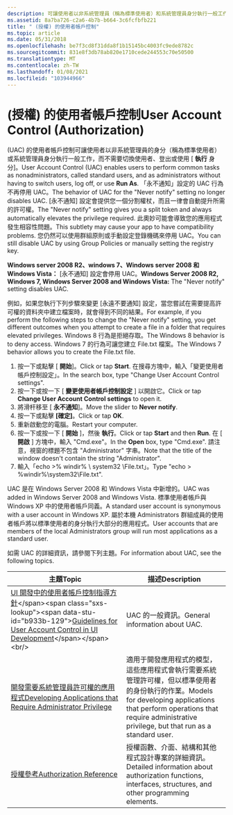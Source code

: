 ```yaml
---
description: 可讓使用者以非系統管理員（稱為標準使用者）和系統管理員身分執行一般工作，而不需要切換使用者、登出或使用 [執行身分]。
ms.assetid: 8a7ba726-c2a6-4b7b-b664-3c6fcfbfb221
title: " (授權) 的使用者帳戶控制"
ms.topic: article
ms.date: 05/31/2018
ms.openlocfilehash: be7f3cd8f31dda8f1b15145bc4003fc9ede8782c
ms.sourcegitcommit: 831e8f3db78ab820e1710cede244553c70e50500
ms.translationtype: MT
ms.contentlocale: zh-TW
ms.lasthandoff: 01/08/2021
ms.locfileid: "103944966"
---
```

# <a name="user-account-control-authorization"></a><span data-ttu-id="b933b-103"> (授權) 的使用者帳戶控制</span><span class="sxs-lookup"><span data-stu-id="b933b-103">User Account Control (Authorization)</span></span>

<span data-ttu-id="b933b-104"> (UAC) 的使用者帳戶控制可讓使用者以非系統管理員的身分（稱為標準使用者）或系統管理員身分執行一般工作，而不需要切換使用者、登出或使用 [ **執行** 身分]。</span><span class="sxs-lookup"><span data-stu-id="b933b-104">User Account Control (UAC) enables users to perform common tasks as nonadministrators, called standard users, and as administrators without having to switch users, log off, or use **Run As**.</span></span> <span data-ttu-id="b933b-105">「永不通知」設定的 UAC 行為不再停用 UAC。</span><span class="sxs-lookup"><span data-stu-id="b933b-105">The behavior of UAC for the "Never notify" setting no longer disables UAC.</span></span> <span data-ttu-id="b933b-106">[永不通知] 設定會提供您一個分割權杖，而且一律會自動提升所需的許可權。</span><span class="sxs-lookup"><span data-stu-id="b933b-106">The "Never notify" setting gives you a split token and always automatically elevates the privilege required.</span></span> <span data-ttu-id="b933b-107">此奧妙可能會導致您的應用程式發生相容性問題。</span><span class="sxs-lookup"><span data-stu-id="b933b-107">This subtlety may cause your app to have compatibility problems.</span></span> <span data-ttu-id="b933b-108">您仍然可以使用群組原則或手動設定登錄機碼來停用 UAC。</span><span class="sxs-lookup"><span data-stu-id="b933b-108">You can still disable UAC by using Group Policies or manually setting the registry key.</span></span>

<span data-ttu-id="b933b-109">**Windows server 2008 R2、windows 7、Windows server 2008 和 Windows Vista：** [永不通知] 設定會停用 UAC。</span><span class="sxs-lookup"><span data-stu-id="b933b-109">**Windows Server 2008 R2, Windows 7, Windows Server 2008 and Windows Vista:** The "Never notify" setting disables UAC.</span></span>

<span data-ttu-id="b933b-110">例如，如果您執行下列步驟來變更 [永遠不要通知] 設定，當您嘗試在需要提高許可權的資料夾中建立檔案時，就會得到不同的結果。</span><span class="sxs-lookup"><span data-stu-id="b933b-110">For example, if you perform the following steps to change the "Never notify" setting, you get different outcomes when you attempt to create a file in a folder that requires elevated privileges.</span></span> <span data-ttu-id="b933b-111">Windows 8 行為是拒絕存取。</span><span class="sxs-lookup"><span data-stu-id="b933b-111">The Windows 8 behavior is to deny access.</span></span> <span data-ttu-id="b933b-112">Windows 7 的行為可讓您建立 File.txt 檔案。</span><span class="sxs-lookup"><span data-stu-id="b933b-112">The Windows 7 behavior allows you to create the File.txt file.</span></span>

1.  <span data-ttu-id="b933b-113">按一下或點擊 [ **開始**]。</span><span class="sxs-lookup"><span data-stu-id="b933b-113">Click or tap **Start**.</span></span> <span data-ttu-id="b933b-114">在搜尋方塊中，輸入「變更使用者帳戶控制設定」。</span><span class="sxs-lookup"><span data-stu-id="b933b-114">In the search box, type "Change User Account Control settings".</span></span>
2.  <span data-ttu-id="b933b-115">按一下或按一下 [ **變更使用者帳戶控制設定** ] 以開啟它。</span><span class="sxs-lookup"><span data-stu-id="b933b-115">Click or tap **Change User Account Control settings** to open it.</span></span>
3.  <span data-ttu-id="b933b-116">將滑杆移至 [ **永不通知**]。</span><span class="sxs-lookup"><span data-stu-id="b933b-116">Move the slider to **Never notify**.</span></span>
4.  <span data-ttu-id="b933b-117">按一下或點擊 **[確定]**。</span><span class="sxs-lookup"><span data-stu-id="b933b-117">Click or tap **OK**.</span></span>
5.  <span data-ttu-id="b933b-118">重新啟動您的電腦。</span><span class="sxs-lookup"><span data-stu-id="b933b-118">Restart your computer.</span></span>
6.  <span data-ttu-id="b933b-119">按一下或按一下 [ **開始** ]，然後 **執行**。</span><span class="sxs-lookup"><span data-stu-id="b933b-119">Click or tap **Start** and then **Run**.</span></span> <span data-ttu-id="b933b-120">在 [ **開啟** ] 方塊中，輸入 "Cmd.exe"。</span><span class="sxs-lookup"><span data-stu-id="b933b-120">In the **Open** box, type "Cmd.exe".</span></span> <span data-ttu-id="b933b-121">請注意，視窗的標題不包含 "Administrator" 字串。</span><span class="sxs-lookup"><span data-stu-id="b933b-121">Note that the title of the window doesn't contain the string "Administrator".</span></span>
7.  <span data-ttu-id="b933b-122">輸入「echo >% windir% \\ system32 \\File.txt」。</span><span class="sxs-lookup"><span data-stu-id="b933b-122">Type "echo > %windir%\\system32\\File.txt".</span></span>

<span data-ttu-id="b933b-123">UAC 是在 Windows Server 2008 和 Windows Vista 中新增的。</span><span class="sxs-lookup"><span data-stu-id="b933b-123">UAC was added in Windows Server 2008 and Windows Vista.</span></span> <span data-ttu-id="b933b-124">標準使用者帳戶與 Windows XP 中的使用者帳戶同義。</span><span class="sxs-lookup"><span data-stu-id="b933b-124">A standard user account is synonymous with a user account in Windows XP.</span></span> <span data-ttu-id="b933b-125">屬於本機 Administrators 群組成員的使用者帳戶將以標準使用者的身分執行大部分的應用程式。</span><span class="sxs-lookup"><span data-stu-id="b933b-125">User accounts that are members of the local Administrators group will run most applications as a standard user.</span></span>

<span data-ttu-id="b933b-126">如需 UAC 的詳細資訊，請參閱下列主題。</span><span class="sxs-lookup"><span data-stu-id="b933b-126">For information about UAC, see the following topics.</span></span>



| <span data-ttu-id="b933b-127">主題</span><span class="sxs-lookup"><span data-stu-id="b933b-127">Topic</span></span>                                                                                                                                        | <span data-ttu-id="b933b-128">描述</span><span class="sxs-lookup"><span data-stu-id="b933b-128">Description</span></span>                                                                                                                                   |
|----------------------------------------------------------------------------------------------------------------------------------------------|-----------------------------------------------------------------------------------------------------------------------------------------------|
| <span data-ttu-id="b933b-129">[UI 開發中的使用者帳戶控制指導方針](https://msdn.microsoft.com/library/aa511445(l=en-us,v=MSDN.10).aspx)</span><span class="sxs-lookup"><span data-stu-id="b933b-129">[Guidelines for User Account Control in UI Development](https://msdn.microsoft.com/library/aa511445(l=en-us,v=MSDN.10).aspx)</span></span><br/> | <span data-ttu-id="b933b-130">UAC 的一般資訊。</span><span class="sxs-lookup"><span data-stu-id="b933b-130">General information about UAC.</span></span><br/>                                                                                                     |
| [<span data-ttu-id="b933b-131">開發需要系統管理員許可權的應用程式</span><span class="sxs-lookup"><span data-stu-id="b933b-131">Developing Applications that Require Administrator Privilege</span></span>](developing-applications-that-require-administrator-privilege.md)<br/>  | <span data-ttu-id="b933b-132">適用于開發應用程式的模型，這些應用程式會執行需要系統管理許可權，但以標準使用者的身份執行的作業。</span><span class="sxs-lookup"><span data-stu-id="b933b-132">Models for developing applications that perform operations that require administrative privilege, but that run as a standard user.</span></span><br/> |
| [<span data-ttu-id="b933b-133">授權參考</span><span class="sxs-lookup"><span data-stu-id="b933b-133">Authorization Reference</span></span>](authorization-reference.md)<br/>                                                                            | <span data-ttu-id="b933b-134">授權函數、介面、結構和其他程式設計專案的詳細資訊。</span><span class="sxs-lookup"><span data-stu-id="b933b-134">Detailed information about authorization functions, interfaces, structures, and other programming elements.</span></span><br/>                        |



 

 

 




